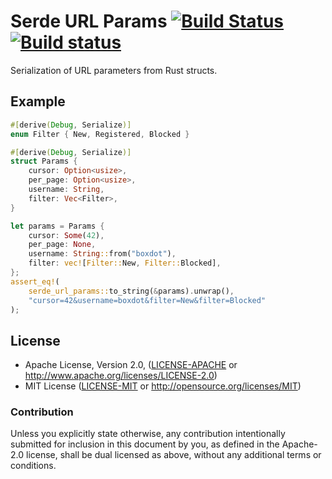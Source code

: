 # Serde URL Params [![Build Status](https://travis-ci.org/boxdot/serde-url-params-rs.svg?branch=master)](https://travis-ci.org/boxdot/serde-url-params-rs) [![Build status](https://ci.appveyor.com/api/projects/status/634yhym9f5cpb2qc/branch/master?svg=true)](https://ci.appveyor.com/project/boxdot/serde-url-params-rs/branch/master)

Serialization of URL parameters from Rust structs.

## Example

```rust
#[derive(Debug, Serialize)]
enum Filter { New, Registered, Blocked }

#[derive(Debug, Serialize)]
struct Params {
    cursor: Option<usize>,
    per_page: Option<usize>,
    username: String,
    filter: Vec<Filter>,
}

let params = Params {
    cursor: Some(42),
    per_page: None,
    username: String::from("boxdot"),
    filter: vec![Filter::New, Filter::Blocked],
};
assert_eq!(
    serde_url_params::to_string(&params).unwrap(),
    "cursor=42&username=boxdot&filter=New&filter=Blocked"
);
```

## License

 * Apache License, Version 2.0, ([LICENSE-APACHE](LICENSE-APACHE) or
   http://www.apache.org/licenses/LICENSE-2.0)
 * MIT License ([LICENSE-MIT](LICENSE-MIT) or
   http://opensource.org/licenses/MIT)

### Contribution

Unless you explicitly state otherwise, any contribution intentionally submitted
for inclusion in this document by you, as defined in the Apache-2.0 license,
shall be dual licensed as above, without any additional terms or conditions.
